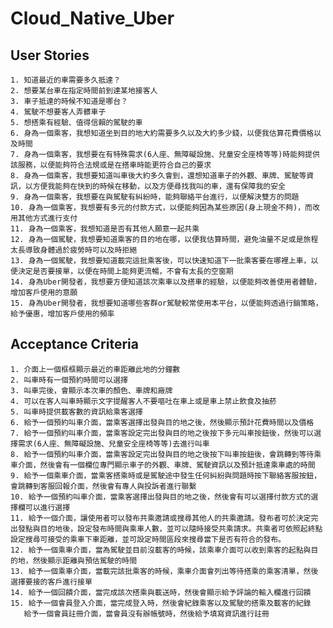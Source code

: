 # Cloud_Native_Uber

## User Stories
    1. 知道最近的車需要多久抵達？
    2. 想要某台車在指定時間前到達某地接客人
    3. 車子抵達的時候不知道是哪台？
    4. 駕駛不想要客人弄髒車子
    5. 想搭乘有經驗、值得信賴的駕駛的車
    6. 身為一個乘客，我想知道坐到目的地大約需要多久以及大約多少錢，以便我估算花費價格以及時間
    7. 身為一個乘客，我想要在有特殊需求(6人座、無障礙設施、兒童安全座椅等等)時能夠提供該服務，以便能夠符合法規或是在搭車時能更符合自己的要求
    8. 身為一個乘客，我想要知道叫車後大約多久會到，還想知道車子的外觀、車牌、駕駛等資訊，以方便我能夠在快到的時候在移動，以及方便尋找我叫的車，還有保障我的安全
    9. 身為一個乘客，我想要在與駕駛有糾紛時，能夠聯絡平台進行，以便解決雙方的問題
    10. 身為一個乘客，我想要有多元的付款方式，以便能夠因為某些原因(身上現金不夠)，而改用其他方式進行支付
    11. 身為一個乘客，我想知道是否有其他人願意一起共乘
    12. 身為一個駕駛，我想要知道乘客的目的地在哪，以便我估算時間，避免油量不足或是旅程太長導致身體過於疲勞時可以及時拒絕
    13. 身為一個駕駛，我想要知道載完這批乘客後，可以快速知道下一批乘客要在哪裡上車，以便決定是否要接單，以便在時間上能夠更流暢，不會有太長的空窗期
    14. 身為Uber開發者，我想要方便知道該次乘車以及搭車的經驗，以便能夠改善使用者體驗，增加客戶使用的意願
    15. 身為Uber開發者，我想要知道哪些客群or駕駛較常使用本平台，以便能夠透過行銷策略，給予優惠，增加客戶使用的頻率
## Acceptance Criteria
    1. 介面上一個框框顯示最近的車距離此地的分鐘數
    2. 叫車時有一個預約時間可以選擇
    3. 叫車完後，會顯示本次車的顏色、車牌和廠牌
    4. 可以在客人叫車時顯示文字提醒客人不要嘔吐在車上或是車上禁止飲食及抽菸
    5. 叫車時提供載客數的資訊給乘客選擇
    6. 給予一個預約叫車介面，當乘客選擇出發與目的地之後，然後顯示預計花費時間以及價格
    7. 給予一個預約叫車介面，當乘客設定完出發與目的地之後按下多元叫車按鈕後，然後可以選擇需求(6人座、無障礙設施、兒童安全座椅等等)去進行叫車
    8. 給予一個預約叫車介面，當乘客設定完出發與目的地之後按下叫車按鈕後，會跳轉到等待乘車介面，然後會有一個欄位專門顯示車子的外觀、車牌、駕駛資訊以及預計抵達乘車處的時間
    9. 給予一個乘車介面，當乘客搭乘時或是駕駛途中發生任何糾紛與問題時按下聯絡客服按鈕，會跳轉到客服回報介面，然後會有專人與投訴者進行聯繫
    10. 給予一個預約叫車介面，當乘客選擇出發與目的地之後，然後會有可以選擇付款方式的選擇欄可以進行選擇
    11. 給予一個介面，讓使用者可以發布共乘邀請或搜尋其他人的共乘邀請。發布者可於決定完出發點與目的地後，設定發布時間與乘車人數，並可以隨時接受共乘請求。共乘者可依照起終點設定搜尋可接受的乘車下車距離，並可設定時間區段來搜尋當下是否有符合的發布。
    12. 給予一個乘車介面，當為駕駛並目前沒載客的時候，該乘車介面可以收到乘客的起點與目的地，然後顯示距離與預估駕駛的時間
    13. 給予一個乘車介面，當載完該批乘客的時候，乘車介面會列出等待搭乘的乘客清單，然後選擇要接的客戶進行接單
    14. 給予一個回饋介面，當完成該次搭乘與載送時，然後會顯示給予評論的輸入欄進行回饋
    15. 給予一個會員登入介面，當完成登入時，然後會紀錄乘客以及駕駛的搭乘及載客的紀錄 
       給予一個會員註冊介面，當會員沒有辦帳號時，然後給予填寫資訊進行註冊

